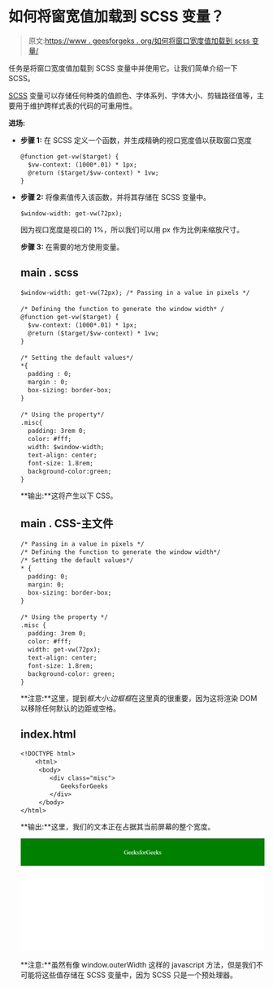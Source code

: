 # 如何将窗宽值加载到 SCSS 变量？

> 原文:[https://www . geesforgeks . org/如何将窗口宽度值加载到 scss 变量/](https://www.geeksforgeeks.org/how-to-load-window-width-value-to-scss-variable/)

任务是将窗口宽度值加载到 SCSS 变量中并使用它。让我们简单介绍一下 SCSS。

[SCSS](https://www.geeksforgeeks.org/sass-introduction/) 变量可以存储任何种类的值颜色、字体系列、字体大小、剪辑路径值等，主要用于维护跨样式表的代码的可重用性。

**进场:**

*   **步骤 1:** 在 SCSS 定义一个函数，并生成精确的视口宽度值以获取窗口宽度

    ```
    @function get-vw($target) { 
      $vw-context: (1000*.01) * 1px;
      @return ($target/$vw-context) * 1vw;
    }
    ```

*   **步骤 2:** 将像素值传入该函数，并将其存储在 SCSS 变量中。

    ```
    $window-width: get-vw(72px);
    ```

    因为视口宽度是视口的 1%，所以我们可以用 px 作为比例来缩放尺寸。

    **步骤 3:** 在需要的地方使用变量。

    ## main . scss

    ```
    $window-width: get-vw(72px); /* Passing in a value in pixels */

    /* Defining the function to generate the window width* /
    @function get-vw($target) { 
      $vw-context: (1000*.01) * 1px;
      @return ($target/$vw-context) * 1vw;
    }

    /* Setting the default values*/
    *{
      padding : 0;
      margin : 0;
      box-sizing: border-box;
    }

    /* Using the property*/
    .misc{
      padding: 3rem 0;
      color: #fff;
      width: $window-width;
      text-align: center;
      font-size: 1.8rem;
      background-color:green;
    }
    ```

    **输出:**这将产生以下 CSS。

    ## main . CSS-主文件

    ```
    /* Passing in a value in pixels */
    /* Defining the function to generate the window width*/
    /* Setting the default values*/
    * {
      padding: 0;
      margin: 0;
      box-sizing: border-box;
    }

    /* Using the property */
    .misc {
      padding: 3rem 0;
      color: #fff;
      width: get-vw(72px);
      text-align: center;
      font-size: 1.8rem;
      background-color: green;
    }
    ```

    **注意:**这里，提到*框大小:边框框*在这里真的很重要，因为这将渲染 DOM 以移除任何默认的边距或空格。

    ## index.html

    ```
    <!DOCTYPE html>
        <html>
         <body>
            <div class="misc">
               GeeksforGeeks
            </div>
         </body>
    </html>
    ```

    **输出:**这里，我们的文本正在占据其当前屏幕的整个宽度。

    ![](img/ac495dca88d9cb35779f31a993f1e611.png)

    **注意:**虽然有像 window.outerWidth 这样的 javascript 方法，但是我们不可能将这些值存储在 SCSS 变量中，因为 SCSS 只是一个预处理器。